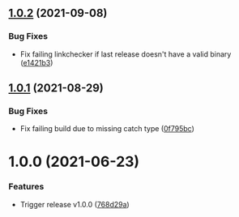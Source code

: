 ## [1.0.2](https://github.com/UsingPython/action-mdbook/compare/v1.0.1...v1.0.2) (2021-09-08)


### Bug Fixes

* Fix failing linkchecker if last release doesn't have a valid binary ([e1421b3](https://github.com/UsingPython/action-mdbook/commit/e1421b3fc2c3628f8f00f76e8ed419b066e4884d))

## [1.0.1](https://github.com/UsingPython/action-mdbook/compare/v1.0.0...v1.0.1) (2021-08-29)


### Bug Fixes

* Fix failing build due to missing catch type ([0f795bc](https://github.com/UsingPython/action-mdbook/commit/0f795bc3fb6cb5253ed53d5722145ba76572714b))

# 1.0.0 (2021-06-23)


### Features

* Trigger release v1.0.0 ([768d29a](https://github.com/UsingPython/action-mdbook/commit/768d29ac9789b32a4eb648511ef1475275984f21))
